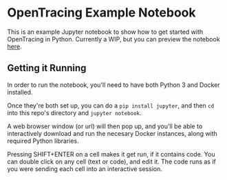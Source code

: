 # OpenTracing Example Notebook

This is an example Jupyter notebook to show how to get started with OpenTracing in Python. Currently a WIP, but you can preview the notebook [here](https://github.com/burningion/opentracing-notebook/blob/master/Python%20OpenTracing%20Quickstart%20.ipynb).

## Getting it Running

In order to run the notebook, you'll need to have both Python 3 and Docker installed.

Once they're both set up, you can do a `pip install jupyter`, and then `cd` into this repo's directory and `jupyter notebook`. 

A web browser window (or url) will then pop up, and you'll be able to interactively download and run the necesary Docker instances, along with required Python libraries.

Pressing SHIFT+ENTER on a cell makes it get run, if it contains code. You can double click on any cell (text or code), and edit it. The code runs as if you were sending each cell into an interactive session. 

